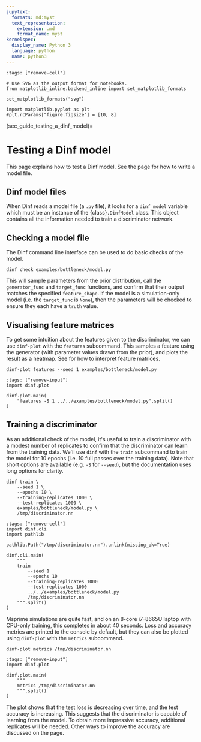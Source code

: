 ```yaml
---
jupytext:
  formats: md:myst
  text_representation:
    extension: .md
    format_name: myst
kernelspec:
  display_name: Python 3
  language: python
  name: python3
---
```


```{code-cell}
:tags: ["remove-cell"]

# Use SVG as the output format for notebooks.
from matplotlib_inline.backend_inline import set_matplotlib_formats

set_matplotlib_formats("svg")

import matplotlib.pyplot as plt
#plt.rcParams["figure.figsize"] = [10, 8]
```

(sec_guide_testing_a_dinf_model)=
# Testing a Dinf model

This page explains how to test a Dinf model.
See the [](sec_guide_creating_a_dinf_model) page
for how to write a model file.

## Dinf model files

When Dinf reads a model file (a `.py` file), it looks for a `dinf_model`
variable which must be an instance of the {class}`.DinfModel` class.
This object contains all the information needed to train a discriminator
network.

## Checking a model file

The Dinf command line interface can be used to do basic checks of the model.

```
dinf check examples/bottleneck/model.py
```

This will sample parameters from the prior distribution,
call the `generator_func` and `target_func` functions,
and confirm that their output matches the specified `feature_shape`.
If the model is a simulation-only model (i.e. the `target_func` is `None`),
then the parameters will be checked to ensure they each have a `truth` value.

## Visualising feature matrices

To get some intuition about the features given to the discriminator,
we can use `dinf-plot` with the `features` subcommand.
This samples a feature using the generator (with parameter values drawn
from the prior), and plots the result as a heatmap.
See [](sec_guide_features) for how to interpret feature matrices.

```
dinf-plot features --seed 1 examples/bottleneck/model.py
```
```{code-cell}
:tags: ["remove-input"]
import dinf.plot

dinf.plot.main(
    "features -S 1 ../../examples/bottleneck/model.py".split()
)
```

## Training a discriminator

As an additional check of the model, it's useful to train a discriminator
with a modest number of replicates to confirm that the discriminator
can learn from the training data. We'll use `dinf` with
the `train` subcommand to train the model for 10 epochs (i.e. 10 full
passes over the training data). Note that short options are available
(e.g. `-S` for `--seed`), but the documentation uses long options for clarity.

```
dinf train \
    --seed 1 \
    --epochs 10 \
    --training-replicates 1000 \
    --test-replicates 1000 \
    examples/bottleneck/model.py \
    /tmp/discriminator.nn
```
```{code-cell}
:tags: ["remove-cell"]
import dinf.cli
import pathlib

pathlib.Path("/tmp/discriminator.nn").unlink(missing_ok=True)

dinf.cli.main(
    """
    train
        --seed 1
        --epochs 10
        --training-replicates 1000
        --test-replicates 1000
        ../../examples/bottleneck/model.py
        /tmp/discriminator.nn
    """.split()
)
```

Msprime simulations are quite fast, and on an 8-core i7-8665U laptop with
CPU-only training, this completes in about 40 seconds.
Loss and accuracy metrics are printed to the console by default,
but they can also be plotted using `dinf-plot` with the `metrics` subcommand.

```
dinf-plot metrics /tmp/discriminator.nn
```
```{code-cell}
:tags: ["remove-input"]
import dinf.plot

dinf.plot.main(
    """
    metrics /tmp/discriminator.nn
    """.split()
)
```

The plot shows that the test loss is decreasing over time, and the
test accuracy is increasing. This suggests that the discriminator is capable
of learning from the model.
To obtain more impressive accuracy, additional replicates will be needed.
Other ways to improve the accuracy are discussed on the
[](sec_guide_accuracy) page.
